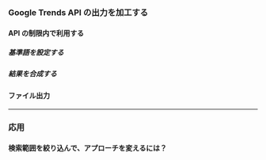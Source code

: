 ### Google Trends API の出力を加工する

#### API の制限内で利用する

##### 基準語を設定する

##### 結果を合成する

#### ファイル出力

---

### 応用

#### 検索範囲を絞り込んで、アプローチを変えるには？
